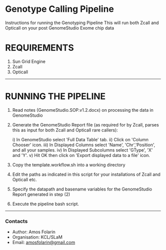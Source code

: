 Genotype Calling Pipeline
==============================================================================

Instructions for running the Genotyping Pipeline
This will run both Zcall and Opticall on your post GenomeStudio 
Exome chip data

REQUIREMENTS
=============================================================================

1) Sun Grid Engine
2) Zcall
3) Opticall

**********************

RUNNING THE PIPELINE
=============================================================================

1) Read notes (GenomeStudio.SOP.v1.2.docx) on processing the data in GenomeStudio
2) Generate the GenomeStudio Report file (as required for by Zcall, parses this as input for both Zcall and Opticall rare callers):

	i) In GenomeStudio select 'Full Data Table' tab.
	ii) Click on 'Column Chooser' icon.
	iii) In Displayed Columns select 'Name', 'Chr','Position', and all your samples.
	iv) In Displayed Subcolumns select 'GType', 'X' and 'Y'.
	v) Hit OK then click on 'Export displayed data to a file' icon.

3) Copy the template.workflow.sh into a working directory
4) Edit the paths as indicated in this script for your installations of Zcall and Opticall etc.
5) Specify the datapath and basename variables for the GenomeStudio Report generated in step (2)
6) Execute the pipeline bash script.


**********************
### Contacts
- Author: Amos Folarin                                         
- Organisation: KCL/SLaM                                     
- Email: amosfolarin@gmail.com     

